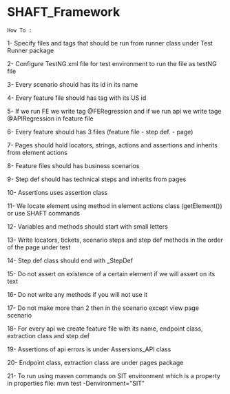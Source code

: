 # SHAFT_Framework

`How To :`

1- Specify files and tags that should be run from runner class under Test Runner package

2- Configure TestNG.xml file for test environment to run the file as testNG file

3- Every scenario should has its id in its name

4- Every feature file should has tag with its US id

5- If we run FE we write tag @FERegression and if we run api we write tage @APIRegression in feature file

6- Every feature should has 3 files (feature file - step def. - page)

7- Pages should hold locators, strings, actions and assertions and inherits from element actions

8- Feature files should has business scenarios

9- Step def should has technical steps and inherits from pages

10- Assertions uses assertion class

11- We locate element using method in element actions class (getElement()) or use SHAFT commands

12- Variables and methods should start with small letters

13- Write locators, tickets, scenario steps and step def methods in the order of the page under test

14- Step def class should end with _StepDef

15- Do not assert on existence of a certain element if we will assert on its text

16- Do not write any methods if you will not use it

17- Do not make more than 2 then in the scenario except view page scenario

18- For every api we create feature file with its name, endpoint class, extraction class and step def

19- Assertions of api errors is under Assersions_API class

20- Endpoint class, extraction class are under pages package

21- To run using maven commands on SIT environment which is a property in properties file:
mvn test -Denvironment="SIT"
